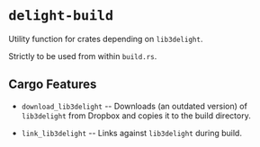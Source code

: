 # `delight-build`
<!-- cargo-rdme start -->

Utility function for crates depending on `lib3delight`.

Strictly to be used from within `build.rs`.

## Cargo Features

* `download_lib3delight` -- Downloads (an outdated version) of `lib3delight`
   from Dropbox and copies it to the build directory.

* `link_lib3delight` -- Links against `lib3delight` during build.

<!-- cargo-rdme end -->
